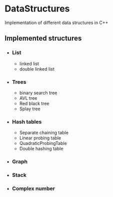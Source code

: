 # DataStructures
Implementation of different data structures in C++

## Implemented structures
* ### List
  * linked list
  * double linked list

* ### Trees
  * binary search tree
  * AVL tree
  * Red black tree
  * Splay tree

* ### Hash tables
  * Separate chaining table
  * Linear probing table
  * QuadraticProbingTable
  * Double hashing table

* ### Graph
* ### Stack
* ### Complex number
